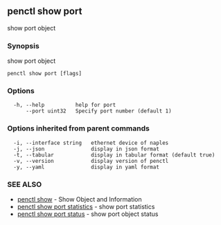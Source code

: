 ## penctl show port

show port object

### Synopsis


show port object

```
penctl show port [flags]
```

### Options

```
  -h, --help          help for port
      --port uint32   Specify port number (default 1)
```

### Options inherited from parent commands

```
  -i, --interface string   ethernet device of naples
  -j, --json               display in json format
  -t, --tabular            display in tabular format (default true)
  -v, --version            display version of penctl
  -y, --yaml               display in yaml format
```

### SEE ALSO
* [penctl show](penctl_show.md)	 - Show Object and Information
* [penctl show port statistics](penctl_show_port_statistics.md)	 - show port statistics
* [penctl show port status](penctl_show_port_status.md)	 - show port object status

